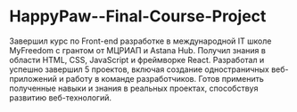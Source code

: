 # HappyPaw--Final-Course-Project

Завершил курс по Front-end разработке в международной IT школе MyFreеdom с грантом от МЦРИАП и Astana Hub. Получил знания в области HTML, CSS, JavaScript и фреймворке React. Разработал и успешно завершил 5 проектов, включая создание одностраничных веб-приложений и работу в команде разработчиков. Готов применить полученные навыки и знания в реальных проектах, способствуя развитию веб-технологий.
